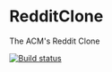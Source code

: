# RedditClone
The ACM's Reddit Clone

[![Build status](https://ci.appveyor.com/api/projects/status/y3bu7007lfx9sgqn?svg=true)](https://ci.appveyor.com/project/robbert229/redditclone)
